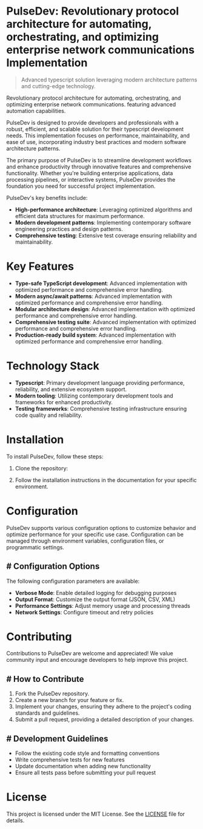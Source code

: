 <!-- fallback_PulseDev_20250802195626_77241 -->

# PulseDev: Revolutionary protocol architecture for automating, orchestrating, and optimizing enterprise network communications Implementation
> Advanced typescript solution leveraging modern architecture patterns and cutting-edge technology.

Revolutionary protocol architecture for automating, orchestrating, and optimizing enterprise network communications. featuring advanced automation capabilities.

PulseDev is designed to provide developers and professionals with a robust, efficient, and scalable solution for their typescript development needs. This implementation focuses on performance, maintainability, and ease of use, incorporating industry best practices and modern software architecture patterns.

The primary purpose of PulseDev is to streamline development workflows and enhance productivity through innovative features and comprehensive functionality. Whether you're building enterprise applications, data processing pipelines, or interactive systems, PulseDev provides the foundation you need for successful project implementation.

PulseDev's key benefits include:

* **High-performance architecture**: Leveraging optimized algorithms and efficient data structures for maximum performance.
* **Modern development patterns**: Implementing contemporary software engineering practices and design patterns.
* **Comprehensive testing**: Extensive test coverage ensuring reliability and maintainability.

# Key Features

* **Type-safe TypeScript development**: Advanced implementation with optimized performance and comprehensive error handling.
* **Modern async/await patterns**: Advanced implementation with optimized performance and comprehensive error handling.
* **Modular architecture design**: Advanced implementation with optimized performance and comprehensive error handling.
* **Comprehensive testing suite**: Advanced implementation with optimized performance and comprehensive error handling.
* **Production-ready build system**: Advanced implementation with optimized performance and comprehensive error handling.

# Technology Stack

* **Typescript**: Primary development language providing performance, reliability, and extensive ecosystem support.
* **Modern tooling**: Utilizing contemporary development tools and frameworks for enhanced productivity.
* **Testing frameworks**: Comprehensive testing infrastructure ensuring code quality and reliability.

# Installation

To install PulseDev, follow these steps:

1. Clone the repository:


2. Follow the installation instructions in the documentation for your specific environment.

# Configuration

PulseDev supports various configuration options to customize behavior and optimize performance for your specific use case. Configuration can be managed through environment variables, configuration files, or programmatic settings.

## # Configuration Options

The following configuration parameters are available:

* **Verbose Mode**: Enable detailed logging for debugging purposes
* **Output Format**: Customize the output format (JSON, CSV, XML)
* **Performance Settings**: Adjust memory usage and processing threads
* **Network Settings**: Configure timeout and retry policies

# Contributing

Contributions to PulseDev are welcome and appreciated! We value community input and encourage developers to help improve this project.

## # How to Contribute

1. Fork the PulseDev repository.
2. Create a new branch for your feature or fix.
3. Implement your changes, ensuring they adhere to the project's coding standards and guidelines.
4. Submit a pull request, providing a detailed description of your changes.

## # Development Guidelines

* Follow the existing code style and formatting conventions
* Write comprehensive tests for new features
* Update documentation when adding new functionality
* Ensure all tests pass before submitting your pull request

# License

This project is licensed under the MIT License. See the [LICENSE](https://github.com/cerenyilmazjinx/PulseDev/blob/main/LICENSE) file for details.
